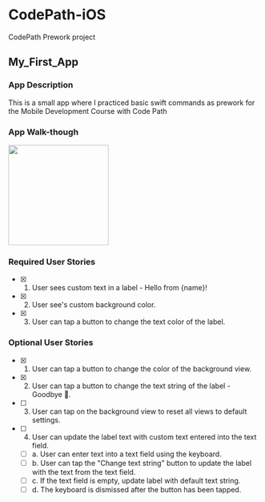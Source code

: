 # CodePath-iOS
CodePath Prework project

## My_First_App

### App Description
This is a small app where I practiced basic swift commands as prework for the Mobile Development Course with Code Path 

### App Walk-though

<img src="![ezgif com-gif-maker](https://user-images.githubusercontent.com/98974263/185776051-0c1adcee-7679-405d-8c6b-26a4347d8d4b.gif)" width=200><br>



### Required User Stories
- [x] 1. User sees custom text in a label - Hello from {name}!
- [x] 2. User see's custom background color.
- [x] 3. User can tap a button to change the text color of the label.

### Optional User Stories
- [x] 1. User can tap a button to change the color of the background view.
- [x] 2. User can tap a button to change the text string of the label - Goodbye 👋.
- [ ] 3. User can tap on the background view to reset all views to default settings.
- [ ] 4. User can update the label text with custom text entered into the text field.
   - [ ] a. User can enter text into a text field using the keyboard.
   - [ ] b. User can tap the "Change text string" button to update the label with the text from the text field.
   - [ ] c. If the text field is empty, update label with default text string.
   - [ ] d. The keyboard is dismissed after the button has been tapped.
